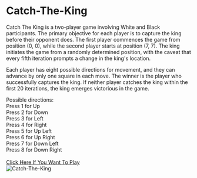 # Catch-The-King
Catch The King is a two-player game involving White and Black participants. The primary objective for each player is to capture the king before their opponent does. The first player commences the game from position (0, 0), while the second player starts at position (7, 7). The king initiates the game from a randomly determined position, with the caveat that every fifth iteration prompts a change in the king's location.

Each player has eight possible directions for movement, and they can advance by only one square in each move. The winner is the player who successfully captures the king. If neither player catches the king within the first 20 iterations, the king emerges victorious in the game.

Possible directions:<br>
Press 1 for Up <br>
Press 2 for Down <br>
Press 3 for Left <br>
Press 4 for Right <br>
Press 5 for Up Left <br>
Press 6 for Up Right <br>
Press 7 for Down Left <br>
Press 8 for Down Right <br>
<br>
[Click Here If You Want To Play](https://replit.com/@HristianBalevsk/Catch-The-King?v=1)
<br>
![Catch-The-King](https://user-images.githubusercontent.com/114162692/218267620-256225ad-fd06-4aa4-a2b6-de1a9c1efdc0.jpg)
